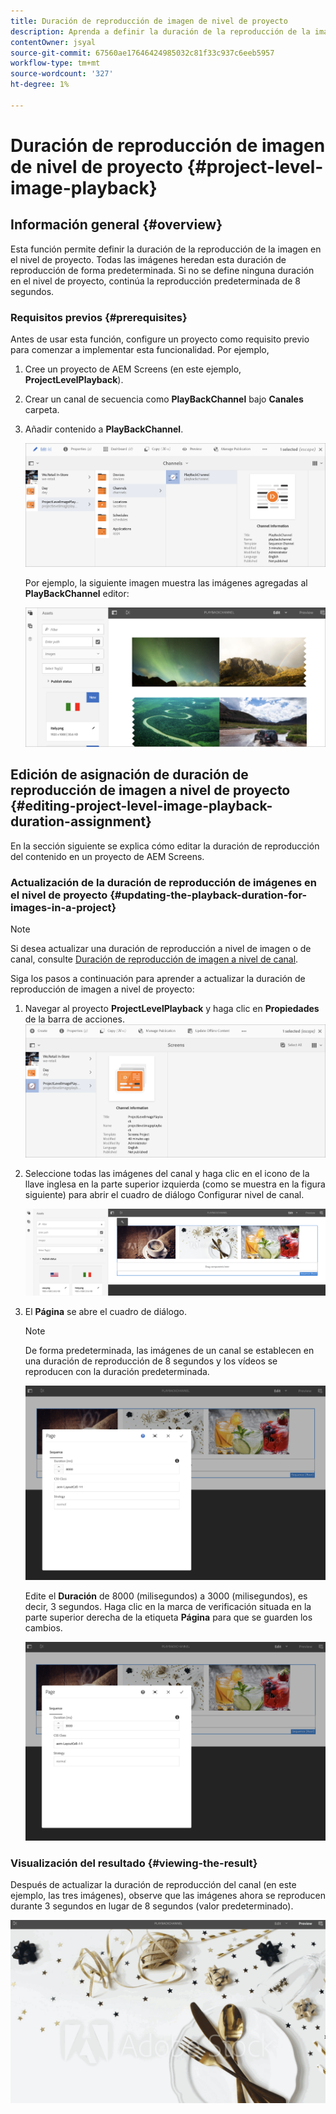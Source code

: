 ```yaml
---
title: Duración de reproducción de imagen de nivel de proyecto
description: Aprenda a definir la duración de la reproducción de la imagen en el nivel de proyecto.
contentOwner: jsyal
source-git-commit: 67560ae17646424985032c81f33c937c6eeb5957
workflow-type: tm+mt
source-wordcount: '327'
ht-degree: 1%

---
```



# Duración de reproducción de imagen de nivel de proyecto {#project-level-image-playback}

## Información general {#overview}

Esta función permite definir la duración de la reproducción de la imagen en el nivel de proyecto. Todas las imágenes heredan esta duración de reproducción de forma predeterminada. Si no se define ninguna duración en el nivel de proyecto, continúa la reproducción predeterminada de 8 segundos.

### Requisitos previos {#prerequisites}

Antes de usar esta función, configure un proyecto como requisito previo para comenzar a implementar esta funcionalidad. Por ejemplo,

1. Cree un proyecto de AEM Screens (en este ejemplo, **ProjectLevelPlayback**).
1. Crear un canal de secuencia como **PlayBackChannel** bajo **Canales** carpeta.
1. Añadir contenido a **PlayBackChannel**.

   ![activos](assets/image_playback1.png)

   Por ejemplo, la siguiente imagen muestra las imágenes agregadas al **PlayBackChannel** editor:

   ![activos](assets/image_playback2.png)

## Edición de asignación de duración de reproducción de imagen a nivel de proyecto {#editing-project-level-image-playback-duration-assignment}

En la sección siguiente se explica cómo editar la duración de reproducción del contenido en un proyecto de AEM Screens.

### Actualización de la duración de reproducción de imágenes en el nivel de proyecto {#updating-the-playback-duration-for-images-in-a-project}


>[!NOTE]
>
>Si desea actualizar una duración de reproducción a nivel de imagen o de canal, consulte [Duración de reproducción de imagen a nivel de canal](channel-level-image-playback.md).

Siga los pasos a continuación para aprender a actualizar la duración de reproducción de imagen a nivel de proyecto:

1. Navegar al proyecto **ProjectLevelPlayback** y haga clic en **Propiedades** de la barra de acciones.
   ![activos](assets/image_playback3.png)

1. Seleccione todas las imágenes del canal y haga clic en el icono de la llave inglesa en la parte superior izquierda (como se muestra en la figura siguiente) para abrir el cuadro de diálogo Configurar nivel de canal.

   ![screen_shot_2019-06-25at95945am](assets/screen_shot_2019-06-25at95945am.png)

1. El **Página** se abre el cuadro de diálogo.

   >[!NOTE]
   >
   >De forma predeterminada, las imágenes de un canal se establecen en una duración de reproducción de 8 segundos y los vídeos se reproducen con la duración predeterminada.

   ![screen_shot_2019-06-25at100343am](assets/screen_shot_2019-06-25at100343am.png)

   Edite el **Duración** de 8000 (milisegundos) a 3000 (milisegundos), es decir, 3 segundos. Haga clic en la marca de verificación situada en la parte superior derecha de la etiqueta **Página** para que se guarden los cambios.

   ![screen_shot_2019-06-25at101527am](assets/screen_shot_2019-06-25at101527am.png)

### Visualización del resultado {#viewing-the-result}

Después de actualizar la duración de reproducción del canal (en este ejemplo, las tres imágenes), observe que las imágenes ahora se reproducen durante 3 segundos en lugar de 8 segundos (valor predeterminado).

![channel_preview](assets/channel_preview.gif)

